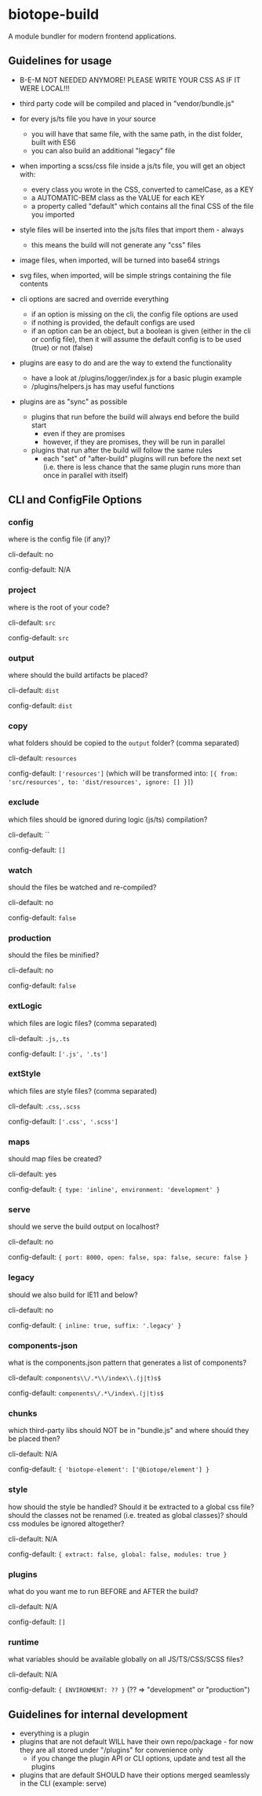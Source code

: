 # biotope-build
A module bundler for modern frontend applications.

## Guidelines for usage
- B-E-M NOT NEEDED ANYMORE! PLEASE WRITE YOUR CSS AS IF IT WERE LOCAL!!!

- third party code will be compiled and placed in "vendor/bundle.js"

- for every js/ts file you have in your source
  - you will have that same file, with the same path, in the dist folder, built with ES6
  - you can also build an additional "legacy" file

- when importing a scss/css file inside a js/ts file, you will get an object with:
  - every class you wrote in the CSS, converted to camelCase, as a KEY
  - a AUTOMATIC-BEM class as the VALUE for each KEY
  - a property called "default" which contains all the final CSS of the file you imported

- style files will be inserted into the js/ts files that import them - always
  - this means the build will not generate any "css" files

- image files, when imported, will be turned into base64 strings

- svg files, when imported, will be simple strings containing the file contents

- cli options are sacred and override everything
  - if an option is missing on the cli, the config file options are used
  - if nothing is provided, the default configs are used
  - if an option can be an object, but a boolean is given (either in the cli or config file), then it will assume the default config is to be used (true) or not (false)

- plugins are easy to do and are the way to extend the functionality
  - have a look at /plugins/logger/index.js for a basic plugin example
  - /plugins/helpers.js has may useful functions

- plugins are as "sync" as possible
  - plugins that run before the build will always end before the build start
    - even if they are promises
    - however, if they are promises, they will be run in parallel
  - plugins that run after the build will follow the same rules
    - each "set" of "after-build" plugins will run before the next set (i.e. there is less chance that the same plugin runs more than once in parallel with itself)

## CLI and ConfigFile Options

### config
where is the config file (if any)?

cli-default: no

config-default: N/A

### project
where is the root of your code?

cli-default: `src`

config-default: `src`

### output
where should the build artifacts be placed?

cli-default: `dist`

config-default: `dist`

### copy
what folders should be copied to the `output` folder? (comma separated)

cli-default: `resources`

config-default: `['resources']` (which will be transformed into: `[{ from: 'src/resources', to: 'dist/resources', ignore: [] }]`)

### exclude
which files should be ignored during logic (js/ts) compilation?

cli-default: ``

config-default: `[]`

### watch
should the files be watched and re-compiled?

cli-default: no

config-default: `false`

### production
should the files be minified?

cli-default: no

config-default: `false`

### extLogic
which files are logic files? (comma separated)

cli-default: `.js,.ts`

config-default: `['.js', '.ts']`

### extStyle
which files are style files? (comma separated)

cli-default: `.css,.scss`

config-default: `['.css', '.scss']`

### maps
should map files be created?

cli-default: yes

config-default: `{ type: 'inline', environment: 'development' }`

### serve
should we serve the build output on localhost?

cli-default: no

config-default: `{ port: 8000, open: false, spa: false, secure: false }`

### legacy
should we also build for IE11 and below?

cli-default: no

config-default: `{ inline: true, suffix: '.legacy' }`

### components-json
what is the components.json pattern that generates a list of components?

cli-default: `components\\/.*\\/index\\.(j|t)s$`

config-default: `components\/.*\/index\.(j|t)s$`

### chunks
which third-party libs should NOT be in "bundle.js" and where should they be placed then?

cli-default: N/A

config-default: `{ 'biotope-element': ['@biotope/element'] }`

### style
how should the style be handled? Should it be extracted to a global css file? should the classes not be renamed (i.e. treated as global classes)? should css modules be ignored altogether?

cli-default: N/A

config-default: `{ extract: false, global: false, modules: true }`

### plugins
what do you want me to run BEFORE and AFTER the build?

cli-default: N/A

config-default: `[]`

### runtime
what variables should be available globally on all JS/TS/CSS/SCSS files?

cli-default: N/A

config-default: `{ ENVIRONMENT: ?? }` (?? => "development" or "production")

## Guidelines for internal development
- everything is a plugin
- plugins that are not default WILL have their own repo/package - for now they are all stored under "/plugins" for convenience only
  - if you change the plugin API or CLI options, update and test all the plugins
- plugins that are default SHOULD have their options merged seamlessly in the CLI (example: serve)
